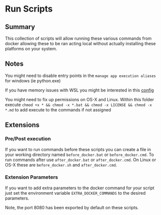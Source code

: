 # Run Scripts

## Summary

This collection of scripts will allow running these various commands from docker
allowing these to be ran acting local without actually installing these platforms
on your system.

## Notes

You might need to disable entry points in the `manage app execution aliases` for
windows (ie python.exe)

If you have memory issues with WSL you might be interested in this [config](https://gist.github.com/mwwhited/6a959dc323c858bf854de7ff045dc0c0)

You might need to fix up permissions on OS-X and Linux.  Within this folder execute
`chmod +x * && chmod -x *.bat && chmod -x LICENSE && chmod -x *.md` to add execute 
to the commands if not assigned

## Extensions

### Pre/Post execution

If you want to run commands before these scripts you can create a file in your
working directory named `before_docker.bat` or `before_docker.cmd`.  To run
commands after use `after_docker.bat` or `after_docker.cmd`.  On Linux or OS-X
these are `before_docker.sh` and `after_docker.cmd`.

### Extension Parameters

If you want to add extra parameters to the docker command for your script just
set the environment variable `EXTRA_DOCKER_COMMANDS` to the desired parameters.

Note, the port 8080 has been exported by default on these scripts. 
